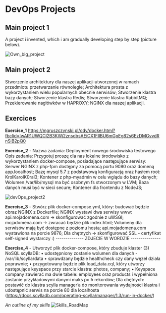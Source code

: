# DevOps Projects

## Main project 1
A project i invented, which i am gradually developing step by step (picture below).

![Own_big_project](https://user-images.githubusercontent.com/23153433/64229533-4eba1d80-ceea-11e9-919a-7ca654387296.jpg)

## Main project 2
Stworzenie architektury dla naszej aplikacji utworzonej w ramach przedmiotu przetwarzanie równoległe;
Architektura prosta z wykorzystaniem wielu popularnych obecnie serwisów;
Stworzenie klastra bazy danych;
Stworzenie klastra Redis;
Stworzenie klastra RabbitMQ;
Przekierowanie nagłówków w HAPROXY;
NGINX dla naszej aplikacji.


## Exercices

**Exercise_1**
https://mgruszczynski.pl/cdv/docker.html?fbclid=IwAR1UWQCI2B3KWj2znsdbsAEiCX1FIlBU6mGpEg82s6EzDMGvvdRnSiB2pQ0

**Exercise_2** - Nazwa zadania: Deployment nowego środowiska testowego
Opis zadania: Przygotuj proszę dla nas lokalne środowisko z wykorzystaniem docker-compose, posiadające następujące serwisy:
Serwer NGINX z php-fpm dostępny za pomocą portu 9080 oraz domeną app.localhost;
Bazę mysql 5.7 z podstawową konfiguracją oraz hasłem root: KrolKarolK0ral3;
Kontener z php-myadmin w celu wglądu do bazy danych;
Wolumen /var/lib/mysql ma być osobnym fs stworzonym w LVM;
Baza danych musi być w sieci secure;
Kontener dla frontendu z NodeJS;  

![devOps_project2](https://user-images.githubusercontent.com/23153433/64229061-02baa900-cee9-11e9-8c54-02e977bcb01b.jpg)

**Exercise_3** - Stwórz plik docker-compose.yml, który:
budować będzie obraz NGINX z Dockerfile;
NGINX wystawi dwa serwisy www:
api.mojadomena.com -> skonfigurować zgodnie z uWSGI;
mojadomena.com -> zwracać będzie plik index.html;
Volumeny dla serwisów mają być dostępne z poziomu hosta;
api.mojadomena.com wystawiona na porcie 9876;
Dla chętnych -> skonfigurować SSL - certyfikat self-signed wystarczy :)
									-------------- ZDJECIE W WORDZIE ---------------

**Exercise_4** - Utworzyć plik docker-compose, który zbuduje klaster (3) NoSQL scyllaDB:
•	udostępniony zostanie wolumen dla danych - /var/lib/scylla/data
•	sprawdzany będzie healthcheck czy dany węzeł działa poprawnie;
•	przygotowany będzie plik load_data.cql, który utworzy następujące keyspace przy starcie klastra: photos, company;
•	Keyspace company zawierać ma dwie tabele: employees oraz products i wypełniona zostanie przykładowymi danymi maks po 5 rekordów;
Dla chętnych: postawić do klastra scylla manager’a do monitorowania wydajności klastra i udostępnić serwis na porcie 80 dla localhosta (https://docs.scylladb.com/operating-scylla/manager/1.3/run-in-docker/)


*An outline of my skills*
![Skills_RoadMap](https://user-images.githubusercontent.com/23153433/64229621-8fb23200-ceea-11e9-9752-fe3c11fad893.JPG)

